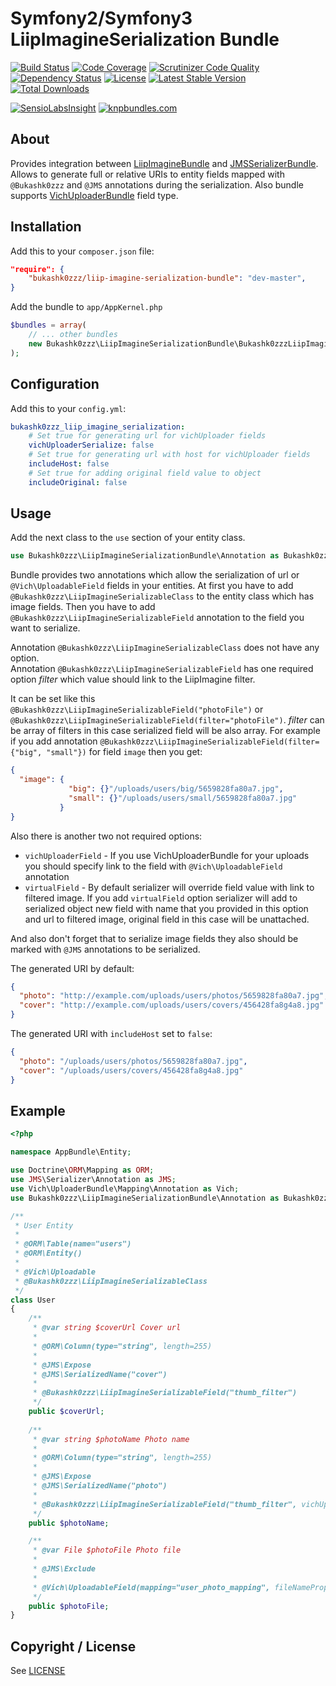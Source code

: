 # Symfony2/Symfony3 LiipImagineSerialization Bundle

[![Build Status](https://img.shields.io/scrutinizer/build/g/Bukashk0zzz/LiipImagineSerializationBundle.svg?style=flat-square)](https://travis-ci.org/Bukashk0zzz/LiipImagineSerializationBundle)
[![Code Coverage](https://img.shields.io/codecov/c/github/Bukashk0zzz/LiipImagineSerializationBundle.svg?style=flat-square)](https://codecov.io/github/Bukashk0zzz/LiipImagineSerializationBundle)
[![Scrutinizer Code Quality](https://img.shields.io/scrutinizer/g/Bukashk0zzz/LiipImagineSerializationBundle.svg?style=flat-square)](https://scrutinizer-ci.com/g/Bukashk0zzz/LiipImagineSerializationBundle/?branch=master)
[![Dependency Status](https://www.versioneye.com/user/projects/56dfde26df573d00352c6813/badge.svg?style=flat)](https://www.versioneye.com/user/projects/56dfde26df573d00352c6813)
[![License](https://img.shields.io/packagist/l/Bukashk0zzz/liip-imagine-serialization-bundle.svg?style=flat-square)](https://packagist.org/packages/Bukashk0zzz/liip-imagine-serialization-bundle)
[![Latest Stable Version](https://img.shields.io/packagist/v/Bukashk0zzz/liip-imagine-serialization-bundle.svg?style=flat-square)](https://packagist.org/packages/Bukashk0zzz/liip-imagine-serialization-bundle)
[![Total Downloads](https://img.shields.io/packagist/dt/Bukashk0zzz/liip-imagine-serialization-bundle.svg?style=flat-square)](https://packagist.org/packages/Bukashk0zzz/liip-imagine-serialization-bundle)

[![SensioLabsInsight](https://insight.sensiolabs.com/projects/01074784-ea2d-4902-8a62-53a5f743bc6f/small.png)](https://insight.sensiolabs.com/projects/01074784-ea2d-4902-8a62-53a5f743bc6f)
[![knpbundles.com](http://knpbundles.com/Bukashk0zzz/LiipImagineSerializationBundle/badge-short)](http://knpbundles.com/Bukashk0zzz/LiipImagineSerializationBundle)

About
-----

Provides integration between [LiipImagineBundle](https://github.com/liip/LiipImagineBundle "LiipImagineBundle") and
[JMSSerializerBundle](https://github.com/schmittjoh/JMSSerializerBundle "JMSSerializerBundle").
Allows to generate full or relative URIs to entity fields mapped with `@Bukashk0zzz` and `@JMS` annotations during the serialization.
Also bundle supports [VichUploaderBundle](https://github.com/dustin10/VichUploaderBundle "VichUploaderBundle") field type.

Installation
------------

Add this to your `composer.json` file:

```json
"require": {
	"bukashk0zzz/liip-imagine-serialization-bundle": "dev-master",
}
```


Add the bundle to `app/AppKernel.php`

```php
$bundles = array(
	// ... other bundles
	new Bukashk0zzz\LiipImagineSerializationBundle\Bukashk0zzzLiipImagineSerializationBundle(),
);
```

Configuration
-------------

Add this to your `config.yml`:

```yaml
bukashk0zzz_liip_imagine_serialization:
    # Set true for generating url for vichUploader fields
    vichUploaderSerialize: false
    # Set true for generating url with host for vichUploader fields
    includeHost: false
    # Set true for adding original field value to object
    includeOriginal: false
```


Usage
-----

Add the next class to the `use` section of your entity class.

```php
use Bukashk0zzz\LiipImagineSerializationBundle\Annotation as Bukashk0zzz;
```

Bundle provides two annotations which allow the serialization of url or `@Vich\UploadableField` fields in your entities.
At first you have to add `@Bukashk0zzz\LiipImagineSerializableClass` to the entity class which has image fields.
Then you have to add `@Bukashk0zzz\LiipImagineSerializableField` annotation to the field you want to serialize.

Annotation `@Bukashk0zzz\LiipImagineSerializableClass` does not have any option.  
Annotation `@Bukashk0zzz\LiipImagineSerializableField` has one required option *filter* which value should link to the LiipImagine filter.

It can be set like this `@Bukashk0zzz\LiipImagineSerializableField("photoFile")` or `@Bukashk0zzz\LiipImagineSerializableField(filter="photoFile")`. 
*filter* can be array of filters in this case serialized field will be also array.
For example if you add annotation `@Bukashk0zzz\LiipImagineSerializableField(filter={"big", "small"})` for field `image`  then you get:

```json
{
  "image": {
             "big": {}"/uploads/users/big/5659828fa80a7.jpg",
             "small": {}"/uploads/users/small/5659828fa80a7.jpg"
           }
}
```

Also there is another two not required options: 
- `vichUploaderField` - If you use VichUploaderBundle for your uploads you should specify link to the field with `@Vich\UploadableField` annotation 
- `virtualField` - By default serializer will override field value with link to filtered image. If you add `virtualField` option serializer will add to serialized object new field with name that you provided in this option and url to filtered image, original field in this case will be unattached.

And also don't forget that to serialize image fields they also should be marked with `@JMS` annotations to be serialized.

The generated URI by default:

```json
{
  "photo": "http://example.com/uploads/users/photos/5659828fa80a7.jpg",
  "cover": "http://example.com/uploads/users/covers/456428fa8g4a8.jpg"
}
```

The generated URI with `includeHost` set to `false`:

```json
{
  "photo": "/uploads/users/photos/5659828fa80a7.jpg",
  "cover": "/uploads/users/covers/456428fa8g4a8.jpg"
}
```

Example
-------

```php
<?php

namespace AppBundle\Entity;

use Doctrine\ORM\Mapping as ORM;
use JMS\Serializer\Annotation as JMS;
use Vich\UploaderBundle\Mapping\Annotation as Vich;
use Bukashk0zzz\LiipImagineSerializationBundle\Annotation as Bukashk0zzz;

/**
 * User Entity
 *
 * @ORM\Table(name="users")
 * @ORM\Entity()
 *
 * @Vich\Uploadable
 * @Bukashk0zzz\LiipImagineSerializableClass
 */
class User
{    
    /**
     * @var string $coverUrl Cover url
     *
     * @ORM\Column(type="string", length=255)
     *
     * @JMS\Expose
     * @JMS\SerializedName("cover")
     *
     * @Bukashk0zzz\LiipImagineSerializableField("thumb_filter")
     */
    public $coverUrl; 
    
    /**
     * @var string $photoName Photo name
     *
     * @ORM\Column(type="string", length=255)
     *
     * @JMS\Expose
     * @JMS\SerializedName("photo")
     *
     * @Bukashk0zzz\LiipImagineSerializableField("thumb_filter", vichUploaderField="photoFile")
     */
    public $photoName;

    /**
     * @var File $photoFile Photo file
     *
     * @JMS\Exclude
     *
     * @Vich\UploadableField(mapping="user_photo_mapping", fileNameProperty="photoName")
     */
    public $photoFile;
}
```

Copyright / License
-------------------

See [LICENSE](https://github.com/bukashk0zzz/LiipImagineSerializationBundle/blob/master/LICENSE)
